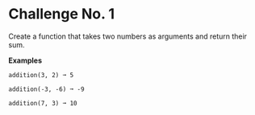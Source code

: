 # Challenge No. 1

Create a function that takes two numbers as arguments and return their sum.

**Examples**

    addition(3, 2) ➞ 5
     
    addition(-3, -6) ➞ -9
     
    addition(7, 3) ➞ 10